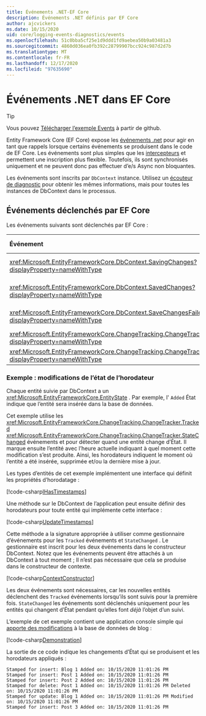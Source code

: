 ```yaml
---
title: Événements .NET-EF Core
description: Événements .NET définis par EF Core
author: ajcvickers
ms.date: 10/15/2020
uid: core/logging-events-diagnostics/events
ms.openlocfilehash: 51c0bba5cf25e1d9ddd1fd9aebea50b9a03481a3
ms.sourcegitcommit: 4860d036ea0fb392c28799907bcc924c987d2d7b
ms.translationtype: MT
ms.contentlocale: fr-FR
ms.lasthandoff: 12/17/2020
ms.locfileid: "97635690"
---
```

# <a name="net-events-in-ef-core"></a>Événements .NET dans EF Core

> [!TIP]  
> Vous pouvez [Télécharger l’exemple Events](https://github.com/dotnet/EntityFramework.Docs/tree/master/samples/core/Miscellaneous/Events) à partir de github.

Entity Framework Core (EF Core) expose les [événements .net](/dotnet/standard/events/) pour agir en tant que rappels lorsque certains événements se produisent dans le code de EF Core. Les événements sont plus simples que les [intercepteurs](xref:core/logging-events-diagnostics/interceptors) et permettent une inscription plus flexible. Toutefois, ils sont synchronisés uniquement et ne peuvent donc pas effectuer d’e/s Async non bloquantes.

Les événements sont inscrits par `DbContext` instance. Utilisez un [écouteur de diagnostic](xref:core/logging-events-diagnostics/diagnostic-listeners) pour obtenir les mêmes informations, mais pour toutes les instances de DbContext dans le processus.

## <a name="events-raised-by-ef-core"></a>Événements déclenchés par EF Core

Les événements suivants sont déclenchés par EF Core :

| Événement | Version introduite | En cas de déclenchement
|:------|--------------------|-------
| <xref:Microsoft.EntityFrameworkCore.DbContext.SavingChanges?displayProperty=nameWithType> | 5.0 | Au début de <xref:Microsoft.EntityFrameworkCore.DbContext.SaveChanges%2A> ou <xref:Microsoft.EntityFrameworkCore.DbContext.SaveChangesAsync%2A>
| <xref:Microsoft.EntityFrameworkCore.DbContext.SavedChanges?displayProperty=nameWithType> | 5.0 | À la fin d’une opération réussie <xref:Microsoft.EntityFrameworkCore.DbContext.SaveChanges%2A> ou <xref:Microsoft.EntityFrameworkCore.DbContext.SaveChangesAsync%2A>
| <xref:Microsoft.EntityFrameworkCore.DbContext.SaveChangesFailed?displayProperty=nameWithType> | 5.0 | À la fin d’un échec <xref:Microsoft.EntityFrameworkCore.DbContext.SaveChanges%2A> ou <xref:Microsoft.EntityFrameworkCore.DbContext.SaveChangesAsync%2A>
| <xref:Microsoft.EntityFrameworkCore.ChangeTracking.ChangeTracker.Tracked?displayProperty=nameWithType> | 2.1 | Lorsqu’une entité est suivie par le contexte
| <xref:Microsoft.EntityFrameworkCore.ChangeTracking.ChangeTracker.StateChanged?displayProperty=nameWithType> | 2.1 | Quand une entité suivie change d’État

### <a name="example-timestamp-state-changes"></a>Exemple : modifications de l’état de l’horodateur

Chaque entité suivie par DbContext a un <xref:Microsoft.EntityFrameworkCore.EntityState> . Par exemple, l' `Added` État indique que l’entité sera insérée dans la base de données.

Cet exemple utilise les <xref:Microsoft.EntityFrameworkCore.ChangeTracking.ChangeTracker.Tracked> <xref:Microsoft.EntityFrameworkCore.ChangeTracking.ChangeTracker.StateChanged> événements et pour détecter quand une entité change d’État. Il marque ensuite l’entité avec l’heure actuelle indiquant à quel moment cette modification s’est produite. Ainsi, les horodateurs indiquent le moment où l’entité a été insérée, supprimée et/ou la dernière mise à jour.

Les types d’entités de cet exemple implémentent une interface qui définit les propriétés d’horodatage :

<!--
public interface IHasTimestamps
{
    DateTime? Added { get; set; }
    DateTime? Deleted { get; set; }
    DateTime? Modified { get; set; }
}
-->
[!code-csharp[IHasTimestamps](../../../samples/core/Miscellaneous/Events/Program.cs?name=IHasTimestamps)]

Une méthode sur le DbContext de l’application peut ensuite définir des horodateurs pour toute entité qui implémente cette interface :

<!--
    private static void UpdateTimestamps(object sender, EntityEntryEventArgs e)
    {
        if (e.Entry.Entity is IHasTimestamps entityWithTimestamps)
        {
            switch (e.Entry.State)
            {
                case EntityState.Deleted:
                    entityWithTimestamps.Deleted = DateTime.UtcNow;
                    Console.WriteLine($"Stamped for delete: {e.Entry.Entity}");
                    break;
                case EntityState.Modified:
                    entityWithTimestamps.Modified = DateTime.UtcNow;
                    Console.WriteLine($"Stamped for update: {e.Entry.Entity}");
                    break;
                case EntityState.Added:
                    entityWithTimestamps.Added = DateTime.UtcNow;
                    Console.WriteLine($"Stamped for insert: {e.Entry.Entity}");
                    break;
            }
        }
    }
-->
[!code-csharp[UpdateTimestamps](../../../samples/core/Miscellaneous/Events/Program.cs?name=UpdateTimestamps)]

Cette méthode a la signature appropriée à utiliser comme gestionnaire d’événements pour les `Tracked` événements et `StateChanged` . Le gestionnaire est inscrit pour les deux événements dans le constructeur DbContext. Notez que les événements peuvent être attachés à un DbContext à tout moment ; Il n’est pas nécessaire que cela se produise dans le constructeur de contexte.

<!--
    public BlogsContext()
    {
        ChangeTracker.StateChanged += UpdateTimestamps;
        ChangeTracker.Tracked += UpdateTimestamps;
    }
-->
[!code-csharp[ContextConstructor](../../../samples/core/Miscellaneous/Events/Program.cs?name=ContextConstructor)]

Les deux événements sont nécessaires, car les nouvelles entités déclenchent des `Tracked` événements lorsqu’ils sont suivis pour la première fois. `StateChanged` les événements sont déclenchés uniquement pour les entités qui changent d’État pendant qu’elles font _déjà_ l’objet d’un suivi.

L’exemple de cet exemple contient une application console simple qui [apporte des modifications](https://github.com/dotnet/EntityFramework.Docs/tree/master/samples/core/Miscellaneous/Events) à la base de données de blog :

<!--
        using (var context = new BlogsContext())
        {
            context.Database.EnsureDeleted();
            context.Database.EnsureCreated();
            
            context.Add(
                new Blog
                {
                    Id = 1,
                    Name = "EF Blog",
                    Posts =
                    {
                        new Post { Id = 1, Title = "EF Core 3.1!" },
                        new Post { Id = 2, Title = "EF Core 5.0!" }
                    }
                });

            context.SaveChanges();
        }

        using (var context = new BlogsContext())
        {
            var blog = context.Blogs.Include(e => e.Posts).Single();

            blog.Name = "EF Core Blog";
            context.Remove(blog.Posts.First());
            blog.Posts.Add(new Post { Id = 3, Title = "EF Core 6.0!" });

            context.SaveChanges();
        }
-->
[!code-csharp[Demonstration](../../../samples/core/Miscellaneous/Events/Program.cs?name=Demonstration)]

La sortie de ce code indique les changements d’État qui se produisent et les horodateurs appliqués :

```output
Stamped for insert: Blog 1 Added on: 10/15/2020 11:01:26 PM
Stamped for insert: Post 1 Added on: 10/15/2020 11:01:26 PM
Stamped for insert: Post 2 Added on: 10/15/2020 11:01:26 PM
Stamped for delete: Post 1 Added on: 10/15/2020 11:01:26 PM Deleted on: 10/15/2020 11:01:26 PM
Stamped for update: Blog 1 Added on: 10/15/2020 11:01:26 PM Modified on: 10/15/2020 11:01:26 PM
Stamped for insert: Post 3 Added on: 10/15/2020 11:01:26 PM
```
